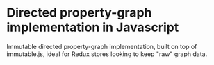 # Directed property-graph implementation in Javascript

Immutable directed property-graph implementation, built on top of immutable.js, ideal for Redux stores looking to keep "raw" graph data.
